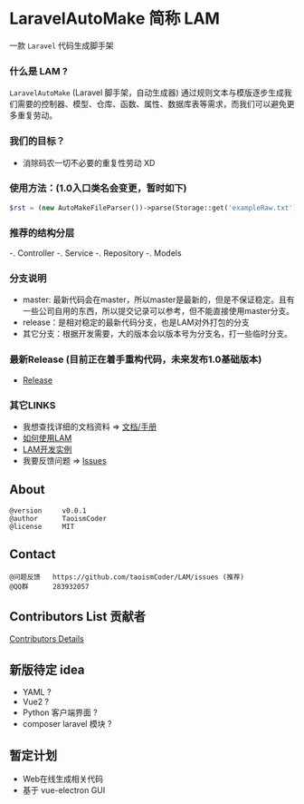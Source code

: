 # LaravelAutoMake 简称 LAM
一款 `Laravel` 代码生成脚手架

### 什么是 LAM ?

`LaravelAutoMake` (Laravel 脚手架，自动生成器) 通过规则文本与模版逐步生成我们需要的控制器、模型、仓库、函数、属性、数据库表等需求，而我们可以避免更多重复劳动。

### 我们的目标？
* 消除码农一切不必要的重复性劳动 XD

### 使用方法：(1.0入口类名会变更，暂时如下)
```php
$rst = (new AutoMakeFileParser())->parse(Storage::get('exampleRaw.txt'))->makeFiles();
```

### 推荐的结构分层
-. Controller
-. Service
-. Repository
-. Models

### 分支说明
* master: 最新代码会在master，所以master是最新的，但是不保证稳定。且有一些公司自用的东西，所以提交记录可以参考，但不能直接使用master分支。
* release：是相对稳定的最新代码分支，也是LAM对外打包的分支
* 其它分支：根据开发需要，大的版本会以版本号为分支名，打一些临时分支。

### 最新Release (目前正在着手重构代码，未来发布1.0基础版本)
* [Release](https://github.com/taoismCoder/LAM/releases)

### 其它LINKS
* 我想查找详细的文档资料 => [文档/手册](https://github.com/taoismCoder/LAM/wiki)
* [如何使用LAM](https://github.com/taoismCoder/LAM/wiki/LAM%E4%BD%BF%E7%94%A8%E6%89%8B%E5%86%8C)
* [LAM开发实例](https://github.com/taoismCoder/LAM/wiki/LAM_Example)
* 我要反馈问题 => [Issues](https://github.com/taoismCoder/LAM/issues)
 
## About

    @version     v0.0.1
    @author      TaoismCoder
    @license     MIT

## Contact

    @问题反馈   https://github.com/taoismCoder/LAM/issues (推荐)
    @QQ群      283932057
    
## Contributors List 贡献者

[Contributors Details](https://github.com/taoismCoder/LAM/graphs/contributors)

## 新版待定 idea
- YAML ?
- Vue2 ?
- Python 客户端界面 ?
- composer laravel 模块 ?

## 暂定计划
- Web在线生成相关代码
- 基于 vue-electron GUI
